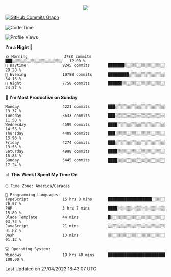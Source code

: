 <p align="center">
  <a href="http://www.github.com/thevacs">
    <img src="https://github-readme-streak-stats.herokuapp.com/?user=thevacs&stroke=ffffff&background=1c1917&ring=0891b2&fire=0891b2&currStreakNum=ffffff&currStreakLabel=0891b2&sideNums=ffffff&sideLabels=ffffff&dates=ffffff&hide_border=true" />
  </a>
  
  <a href="http://www.github.com/thevacs"><img src="https://github-readme-activity-graph.cyclic.app/graph?username=thevacs&bg_color=000000&color=ffffff&line=ff0000&point=ebebeb&area=true&hide_border=true" alt="GitHub Commits Graph" /></a>
  
</p>

<!--START_SECTION:waka-->
![Code Time](http://img.shields.io/badge/Code%20Time-1%2C353%20hrs%2038%20mins-blue)

![Profile Views](http://img.shields.io/badge/Profile%20Views-0-blue)

**I'm a Night 🦉** 

```text
🌞 Morning                3788 commits        ███░░░░░░░░░░░░░░░░░░░░░░   12.00 % 
🌆 Daytime                9245 commits        ███████░░░░░░░░░░░░░░░░░░   29.28 % 
🌃 Evening                10788 commits       █████████░░░░░░░░░░░░░░░░   34.16 % 
🌙 Night                  7758 commits        ██████░░░░░░░░░░░░░░░░░░░   24.57 % 
```
📅 **I'm Most Productive on Sunday** 

```text
Monday                   4221 commits        ███░░░░░░░░░░░░░░░░░░░░░░   13.37 % 
Tuesday                  3633 commits        ███░░░░░░░░░░░░░░░░░░░░░░   11.50 % 
Wednesday                4599 commits        ████░░░░░░░░░░░░░░░░░░░░░   14.56 % 
Thursday                 4409 commits        ███░░░░░░░░░░░░░░░░░░░░░░   13.96 % 
Friday                   4274 commits        ███░░░░░░░░░░░░░░░░░░░░░░   13.53 % 
Saturday                 4998 commits        ████░░░░░░░░░░░░░░░░░░░░░   15.83 % 
Sunday                   5445 commits        ████░░░░░░░░░░░░░░░░░░░░░   17.24 % 
```


📊 **This Week I Spent My Time On** 

```text
🕑︎ Time Zone: America/Caracas

💬 Programming Languages: 
TypeScript               15 hrs 8 mins       ███████████████████░░░░░░   76.97 % 
PHP                      3 hrs 7 mins        ████░░░░░░░░░░░░░░░░░░░░░   15.89 % 
Blade Template           44 mins             █░░░░░░░░░░░░░░░░░░░░░░░░   03.73 % 
JavaScript               21 mins             ░░░░░░░░░░░░░░░░░░░░░░░░░   01.82 % 
Bash                     13 mins             ░░░░░░░░░░░░░░░░░░░░░░░░░   01.12 % 

💻 Operating System: 
Windows                  19 hrs 40 mins      █████████████████████████   100.00 % 
```


 Last Updated on 27/04/2023 18:43:07 UTC
<!--END_SECTION:waka-->
